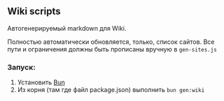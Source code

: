## Wiki scripts

Автогенерируемый markdown для Wiki.

Полностью автоматически обновляется, только, список сайтов. Все пути и ограничения должны быть прописаны вручную в `gen-sites.js`

### Запуск:

1. Установить [Bun](https://bun.sh)
2. Из корня (там где файл package.json) выполнить `bun gen:wiki`
